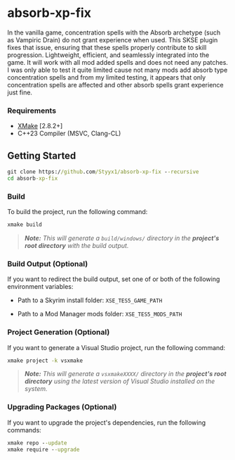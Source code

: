 # absorb-xp-fix

In the vanilla game, concentration spells with the Absorb archetype (such as Vampiric Drain) do not grant experience when used. This SKSE plugin fixes that issue, ensuring that these spells properly contribute to skill progression. Lightweight, efficient, and seamlessly integrated into the game.
It will work with all mod added spells and does not need any patches. 
I was only able to test it quite limited cause not many mods add absorb type concentration spells and from my limited testing, it appears that only concentration spells are affected and other absorb spells grant experience just fine.

### Requirements
* [XMake](https://xmake.io) [2.8.2+]
* C++23 Compiler (MSVC, Clang-CL)

## Getting Started
```bat
git clone https://github.com/Styyx1/absorb-xp-fix --recursive
cd absorb-xp-fix
```

### Build
To build the project, run the following command:
```bat
xmake build
```

> ***Note:*** *This will generate a `build/windows/` directory in the **project's root directory** with the build output.*

### Build Output (Optional)
If you want to redirect the build output, set one of or both of the following environment variables:

- Path to a Skyrim install folder: `XSE_TES5_GAME_PATH`

- Path to a Mod Manager mods folder: `XSE_TES5_MODS_PATH`

### Project Generation (Optional)
If you want to generate a Visual Studio project, run the following command:
```bat
xmake project -k vsxmake
```

> ***Note:*** *This will generate a `vsxmakeXXXX/` directory in the **project's root directory** using the latest version of Visual Studio installed on the system.*

### Upgrading Packages (Optional)
If you want to upgrade the project's dependencies, run the following commands:
```bat
xmake repo --update
xmake require --upgrade
```
